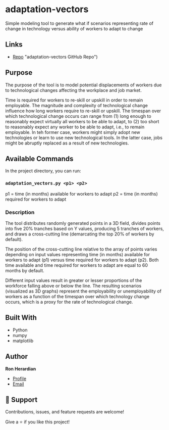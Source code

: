 # adaptation-vectors

Simple modeling tool to generate what if scenarios representing rate of change in technology versus ability of workers to adapt to change

## Links

- [Repo](https://github.com/rherardi/adaptation-vectors) "adaptation-vectors GitHub Repo")

## Purpose

The purpose of the tool is to model potential displacements of workers due to technological changes affecting the workplace and job market.

Time is required for workers to re-skill or upskill in order to remain employable. The magnitude and complexity of technological change influence how long workers require to re-skill or upskill. The timespan over which technological change occurs can range from (1) long enough to reasonably expect virtually all workers to be able to adapt, to (2) too short to reasonably expect any worker to be able to adapt, i.e., to remain employable. In teh former case, workers might simply adopt new technologies or learn to use new technological tools. In the latter case, jobs might be abruptly replaced as a result of new technologies.

## Available Commands

In the project directory, you can run:

### `adaptation_vectors.py <p1> <p2>`

p1 = time (in months) available for workers to adapt
p2 = time (in months) required for workers to adapt

### Description

The tool distributes randomly generated points in a 3D field, divides points into five 20% tranches based on Y values, producing 5 tranches of workers, and draws a cross-cutting line (demarcating the top 20% of workers by default).

The position of the cross-cutting line relative to the array of points varies depending on input values representing time (in months) available for workers to adapt (p1) versus time required for workers to adapt (p2). Both time available and time required for workers to adapt are equal to 60 months by default.

Different input values result in greater or lesser proportions of the workforce falling above or below the line. The resulting scenarios (visualized as 3D graphs) represent the employability or unemployability of workers as a function of the timespan over which technology change occurs, which is a proxy for the rate of technological change.

## Built With

- Python
- numpy
- matplotlib

## Author

**Ron Herardian**

- [Profile](https://github.com/rherardi "Ron Herardian")
- [Email](mailto:ron@basilsecurity.com "Email")

## 🤝 Support

Contributions, issues, and feature requests are welcome!

Give a ⭐️ if you like this project!

